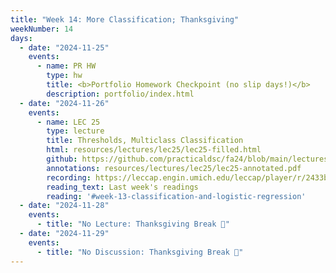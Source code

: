 ```yaml
---
title: "Week 14: More Classification; Thanksgiving"
weekNumber: 14
days:
  - date: "2024-11-25"
    events:
      - name: PR HW
        type: hw
        title: <b>Portfolio Homework Checkpoint (no slip days!)</b>
        description: portfolio/index.html
  - date: "2024-11-26"
    events:
      - name: LEC 25
        type: lecture
        title: Thresholds, Multiclass Classification
        html: resources/lectures/lec25/lec25-filled.html
        github: https://github.com/practicaldsc/fa24/blob/main/lectures/lec25/
        annotations: resources/lectures/lec25/lec25-annotated.pdf
        recording: https://leccap.engin.umich.edu/leccap/player/r/2433bN
        reading_text: Last week's readings
        reading: '#week-13-classification-and-logistic-regression'
  - date: "2024-11-28"
    events:
      - title: "No Lecture: Thanksgiving Break 🦃"
  - date: "2024-11-29"
    events:
      - title: "No Discussion: Thanksgiving Break 🦃"
---
```

